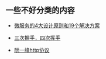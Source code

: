 ## 一些不好分类的内容

- [微服务的4大设计原则和19个解决方案](https://juejin.im/entry/59bf30876fb9a00a583176a1)

- [三次握手，四次挥手](https://blog.csdn.net/whuslei/article/details/6667471)
- [阮一峰http协议](http://www.ruanyifeng.com/blog/2016/08/http.html)
